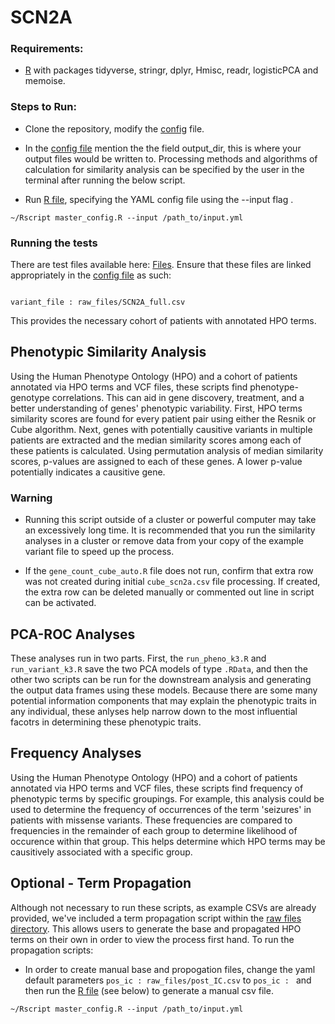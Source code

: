 # SCN2A

### Requirements:
* [R](https://www.r-project.org/) with packages tidyverse, stringr, dplyr, Hmisc, readr, logisticPCA and memoise.

### Steps to Run:
* Clone the repository, modify the [config](https://github.com/helbig-lab/SCN2A/blob/master/input.yml) file.

* In the [config file](https://github.com/helbig-lab/SCN2A/blob/master/input.yml) mention the the field output_dir, this is where your output files would be written to.  Processing methods and algorithms of calculation for similarity analysis can be specified by the user in the terminal after running the below script. 

* Run [R file](https://github.com/helbig-lab/SCN2A/blob/master/master_config.R), specifying the YAML config file using the --input flag .

```
~/Rscript master_config.R --input /path_to/input.yml
```

### Running the tests
There are test files available here: [Files](https://github.com/helbig-lab/SCN2A/tree/master/raw_files). Ensure that these files are linked appropriately in the [config file](https://github.com/helbig-lab/SCN2A/blob/master/input.yml) as such:

```

variant_file : raw_files/SCN2A_full.csv 

```

This provides the necessary cohort of patients with annotated HPO terms.

## Phenotypic Similarity Analysis
Using the Human Phenotype Ontology (HPO) and a cohort of patients annotated via HPO terms and VCF files, these scripts find phenotype-genotype correlations. This can aid in gene discovery, treatment, and a better understanding of genes' phenotypic variability. First, HPO terms similarity scores are found for every patient pair using either the Resnik or Cube algorithm. Next, genes with potentially causitive variants in multiple patients are extracted and the median similarity scores among each of these patients is calculated. Using permutation analysis of median similarity scores, p-values are assigned to each of these genes. A lower p-value potentially indicates a causitive gene.

### Warning
* Running this script outside of a cluster or powerful computer may take an excessively long time.  It is recommended that you run the similarity analyses in a cluster or remove data from your copy of the example variant file to speed up the process.

* If the ```gene_count_cube_auto.R``` file does not run, confirm that extra row was not created during initial ```cube_scn2a.csv``` file processing.  If created, the extra row can be deleted manually or commented out line in script can be activated.

## PCA-ROC Analyses
These analyses run in two parts.  First, the ```run_pheno_k3.R``` and  ```run_variant_k3.R``` save the two PCA models of type ```.RData```, and then the other two scripts can be run for the downstream analysis and generating the output data frames using these models.  Because there are some many potential information components that may explain the phenotypic traits in any individual, these anlyses help narrow down to the most influential facotrs in determining these phenotypic traits.

## Frequency Analyses
Using the Human Phenotype Ontology (HPO) and a cohort of patients annotated via HPO terms and VCF files, these scripts find frequency of phenotypic terms by specific groupings. For example, this analysis could be used to determine the frequency of occurrences of the term 'seizures' in patients with missense variants.  These frequencies are compared to frequencies in the remainder of each group to determine likelihood of occurence within that group. This helps determine which HPO terms may be causitively associated with a specific group. 

## Optional - Term Propagation
Although not necessary to run these scripts, as example CSVs are already provided, we've included a term propagation script within the [raw files directory](https://github.com/helbig-lab/SCN2A/tree/master/raw_files). This allows users to generate the base and propagated HPO terms on their own in order to view the process first hand. To run the propagation scripts:

* In order to create manual base and propogation files, change the yaml default parameters ``` pos_ic : raw_files/post_IC.csv ``` to ``` pos_ic :  ``` and then run the [R file](https://github.com/helbig-lab/SCN2A/blob/master/master_config.R) (see below) to generate a manual csv file.

```
~/Rscript master_config.R --input /path_to/input.yml
```


